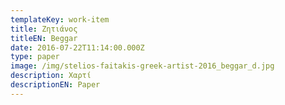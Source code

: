 ```yaml
---
templateKey: work-item
title: Zητιάνος
titleEN: Beggar
date: 2016-07-22T11:14:00.000Z
type: paper
image: /img/stelios-faitakis-greek-artist-2016_beggar_d.jpg
description: Χαρτί
descriptionEN: Paper
---
```

